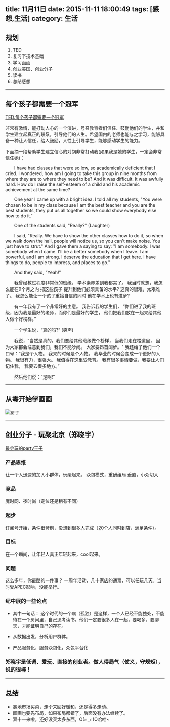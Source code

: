title: 11月11日
date: 2015-11-11 18:00:49
tags: [感想,生活]
category: 生活
---

## 规划
1. TED
2. 复习下技术基础
3. 学习画画
4. 创业美国、创业分子
5. 读书
6. 总结感想

-------------------


<!--more-->


## 每个孩子都需要一个冠军
[TED.每个孩子都需要一个冠军](https://www.ted.com/talks/rita_pierson_every_kid_needs_a_champion?language=zh-cn)

非常有激情，能打动人心的一个演讲，号召教育者们信任、鼓励他们的学生，并和学生建立起真正的联系，引导他们的人生。希望国内的老师也能与之学习，能够具备一种让人信任，给人鼓励，人性上引导学生，能够感动学生的能力。

下面摘一段帮助学生建立信心的对胡非常打动我(如果我是她的学生，一定会非常信任她)：


&emsp;&emsp;I have had classes that were so low, so academically deficient that I cried. I wondered, how am I going to take this group in nine months from where they are to where they need to be? And it was difficult. It was awfully hard. How do I raise the self-esteem of a child and his academic achievement at the same time?

&emsp;&emsp;One year I came up with a bright idea. I told all my students, "You were chosen to be in my class because I am the best teacher and you are the best students, they put us all together so we could show everybody else how to do it."

&emsp;&emsp;One of the students said, "Really?" (Laughter)

&emsp;&emsp;I said, "Really. We have to show the other classes how to do it, so when we walk down the hall, people will notice us, so
you can't make noise. You just have to strut." And I gave them a saying to say: "I am somebody. I was somebody when I came. I'll be a better somebody when I leave. I am powerful, and I am strong. I deserve the education that I get here. I have things to do, people to impress, and places to go."

&emsp;&emsp;And they said, "Yeah!"

&emsp;&emsp;我曾经教过程度非常低的班级， 学术素养差到我都哭了。 我当时就想，我怎么能在9个月之内 把这些孩子 提升到他们必须具备的水平? 这真的很难，太艰难了。 我怎么能让一个孩子重拾自信的同时 他在学术上也有进步?

&emsp;&emsp;有一年我有了一个非常好的主意。 我告诉我的学生们， “你们进了我的班级，因为我是最好的老师，而你们是最好的学生，
他们把我们放在一起来给其他人做个好榜样。”

&emsp;&emsp;一个学生说，“真的吗?” (笑声)

&emsp;&emsp;我说，“当然是真的。我们要给其他班级做个榜样， 当我们走在楼道里， 因为大家都会注意到我们，我们不能吵闹。 大家要昂首阔步。" 我还给了他们一个口号：“我是个人物。 我来的时候是个人物。 我毕业的时候会变成一个更好的人物。 我很有力，很强大。 我值得在这里受教育。 我有很多事情要做，我要让人们记住我， 我要去很多地方。”

&emsp;&emsp;然后他们说：“是啊!”

-------------------------
## 从零开始学画画
![房子](/images/557057314.jpg)

-------------------------

## 创业分子 - 玩聚北京（郑晓宇）
[最会玩的party王子](http://v.youku.com/v_show/id_XMTMxMjE5MDE4OA==.html?from=y1.2-2.4.11)

### 产品思维
让一个人迅速的加入小群体，玩聚起来。
众包模式，重酬组局
垂直，小众切入

### 竞品
魔时网、夜时尚（定位还是稍有不同）

### 起步
订阅号开始，条件很苛刻，没想到很多人完成（20个人同时到店，满足条件）。

### 目标
在一个瞬间，让年轻人真正年轻起来，cool起来。

### 问题
这么多年，你最酷的一件事？
一周年活动，几十家店的通票，可以任玩几天。当时受APEC影响，没能举行。


### 纪中展的一些论点
- 其中一句话：
这个时代的一个病（孤独）是这样，一个人已经不能独处，不能待在一个房间里，自己思考读书。他们一定要很多人在一起，要喝多，要聊天，才能证明自己的存在。

- 从数据出发，分析用户群体。

- 产品服务化，服务众包化，众包平台化

### 郑晓宇是低调、爱玩、直接的创业者。做人得局气（仗义，守规矩），说的很棒！

--------------------------
## 总结
- 鑫地市场买菜，走个来回好暖和，还是得多走动。
- 画画也要先布局，如果布局都错了，后面没有办法继续了。
- 双十一来啦，还好没买太多东西，O(∩_∩)O哈哈~








